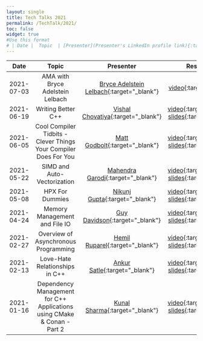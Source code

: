 ```yaml
---
layout: single
title: Tech Talks 2021
permalink: /TechTalk/2021/
toc: false
widget: true
#Use this format
# | Date |  Topic  | [Presenter](Presenter's LinkedIn profile link){:target="_blank"} | [video](YouTube video link){:target="_blank"}, [slides](Slide's github link){:target="_blank"} |
---
```

| Date      |  Topic    | Presenter | Resources |
|:---:|:---:|:---:|:---:|
| 2021-07-03 |  AMA with Bryce Adelstein Lelbach | [Bryce Adelstein Lelbach](https://www.linkedin.com/in/brycelelbach/){:target="_blank"} | [video](https://youtu.be/LsNRdkTZWG4){:target="_blank"}|
| 2021-06-19 |  Writing Better C++  | [Vishal Chovatiya](https://www.linkedin.com/in/vishal-chovatiya/){:target="_blank"} | [video](https://youtu.be/ao1e4NcwAJQ){:target="_blank"}, [slides](https://github.com/CppIndia-UserGroup/CppIndia-SessionDocuments/tree/master/2021/06-19){:target="_blank"} |
| 2021-06-05 |  Cool Compiler Tidbits - Clever Things Your Compiler Does For You  | [Matt Godbolt](https://www.linkedin.com/in/godbolt/){:target="_blank"} | [video](https://youtu.be/9Zjgcnskwlc){:target="_blank"}, [slides](https://github.com/CppIndia-UserGroup/CppIndia-SessionDocuments/tree/master/2021/06-05){:target="_blank"} |
| 2021-05-22 |  SIMD and Auto-Vectorization  | [Mahendra Garodi](https://www.linkedin.com/in/garodimahendra/){:target="_blank"} | [video](https://youtu.be/Fuy5o0JUc9Y){:target="_blank"}, [slides](https://github.com/CppIndia-UserGroup/CppIndia-SessionDocuments/tree/master/2021/05-22){:target="_blank"} |
| 2021-05-08 |  HPX For Dummies  | [Nikunj Gupta](https://www.linkedin.com/in/gnikunj/){:target="_blank"} | [video](https://youtu.be/ojVL7E7VsJ4){:target="_blank"}, [slides](https://github.com/CppIndia-UserGroup/CppIndia-SessionDocuments/tree/master/2021/05-08){:target="_blank"} |
| 2021-04-24 |  Memory Management and File IO  | [Guy Davidson](https://www.linkedin.com/in/guy-davidson-0b4789/){:target="_blank"} | [video](https://youtu.be/p46PlKyMDhs){:target="_blank"}, [slides](https://github.com/CppIndia-UserGroup/CppIndia-SessionDocuments/tree/master/2021/04-24){:target="_blank"} |
| 2021-02-27 |  Overview of Asynchronous Programming  | [Hemil Ruparel](https://www.linkedin.com/in/hemil-ruparel-2aa513166/){:target="_blank"} | [video](https://youtu.be/wEs-oiG0brk){:target="_blank"}, [slides](https://github.com/CppIndia-UserGroup/CppIndia-SessionDocuments/tree/master/2021/27-02-2021){:target="_blank"} |
| 2021-02-13 |  Love-Hate Relationships in C++  | [Ankur Satle](https://www.linkedin.com/in/ankursatle){:target="_blank"} | [video](https://youtu.be/2MFWOAptijU){:target="_blank"}, [slides](https://github.com/CppIndia-UserGroup/CppIndia-SessionDocuments/tree/master/2021/02-13){:target="_blank"} |
| 2021-01-16 |  Dependency Management for C++ Applications using CMake & Conan - Part 2  | [Kunal Sharma](https://www.linkedin.com/in/kunalsharmaaa/){:target="_blank"} | [video](https://youtu.be/vVtXqeOrizY){:target="_blank"}, [slides](https://github.com/CppIndia-UserGroup/CppIndia-SessionDocuments/tree/master/16-01-2021){:target="_blank"} |